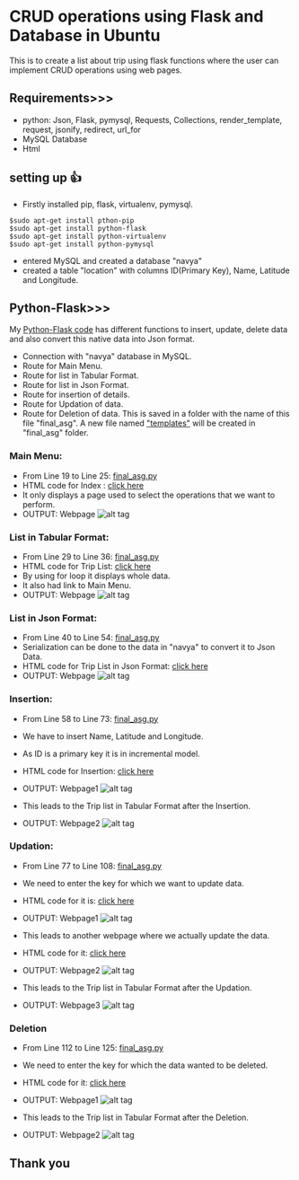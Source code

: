 # CRUD operations using Flask and Database in Ubuntu
   This is to create a list about trip using flask functions where the user can implement CRUD operations using web pages.
   
## Requirements>>>

- python: Json, Flask, pymysql, Requests, Collections, render_template, request, jsonify, redirect, url_for
- MySQL Database
- Html


## setting up :+1:
- Firstly installed pip, flask, virtualenv, pymysql.
```
$sudo apt-get install pthon-pip
$sudo apt-get install python-flask
$sudo apt-get install python-virtualenv
$sudo apt-get install python-pymysql
```
- entered MySQL and created a database "navya" 
- created a table "location" with columns ID(Primary Key), Name, Latitude and Longitude.


## Python-Flask>>>

My [Python-Flask code](https://github.com/navyadamisetti/Flask-Database-Operations/blob/master/final_asg.py) has different functions to insert, update, delete data and also convert this native data into Json format.
- Connection with "navya" database in MySQL.
- Route for Main Menu.
- Route for list in Tabular Format.
- Route for list in Json Format.
- Route for insertion of details.
- Route for Updation of data.
- Route for Deletion of data.
This is saved in a folder with the name of this file "final_asg".
A new file named ["templates"](https://github.com/navyadamisetti/Flask-Database-Operations/tree/master/templates) will be created in "final_asg" folder.

### Main Menu:

- From Line 19 to Line 25: [final_asg.py](https://github.com/navyadamisetti/Flask-Database-Operations/blob/master/final_asg.py)
- HTML code for Index : [click here](https://github.com/navyadamisetti/Flask-Database-Operations/blob/master/templates/index.html)
- It only displays a page used to select the operations that we want to perform.
- OUTPUT: Webpage
![alt tag](https://github.com/navyadamisetti/Flask-Database-Operations/blob/master/Outputss/index.png)

### List in Tabular Format:

- From Line 29 to Line 36: [final_asg.py](https://github.com/navyadamisetti/Flask-Database-Operations/blob/master/final_asg.py)
- HTML code for Trip List: [click here](https://github.com/navyadamisetti/Flask-Database-Operations/blob/master/templates/list.html)
- By using for loop it displays whole data.
- It also had link to Main Menu.
- OUTPUT: Webpage
![alt tag](https://github.com/navyadamisetti/Flask-Database-Operations/blob/master/Outputss/triplist.png)

### List in Json Format:

- From Line 40 to Line 54: [final_asg.py](https://github.com/navyadamisetti/Flask-Database-Operations/blob/master/final_asg.py)
- Serialization can be done to the data in "navya" to convert it to Json Data.
- HTML code for Trip List in Json Format: [click here](https://github.com/navyadamisetti/Flask-Database-Operations/blob/master/templates/jsonlist.html)
- OUTPUT: Webpage
![alt tag](https://github.com/navyadamisetti/Flask-Database-Operations/blob/master/Outputss/json.png)

### Insertion:

- From Line 58 to Line 73: [final_asg.py](https://github.com/navyadamisetti/Flask-Database-Operations/blob/master/final_asg.py)
- We have to insert Name, Latitude and Longitude.
- As ID is a primary key it is in incremental model.
- HTML code for Insertion: [click here](https://github.com/navyadamisetti/Flask-Database-Operations/blob/master/templates/insert.html)
- OUTPUT: Webpage1
![alt tag](https://github.com/navyadamisetti/Flask-Database-Operations/blob/master/Outputss/insert1.png)

- This leads to the Trip list in Tabular Format after the Insertion.

- OUTPUT: Webpage2
![alt tag](https://github.com/navyadamisetti/Flask-Database-Operations/blob/master/Outputss/insert2.png)

### Updation:

- From Line 77 to Line 108: [final_asg.py](https://github.com/navyadamisetti/Flask-Database-Operations/blob/master/final_asg.py)
- We need to enter the key for which we want to update data.
- HTML code for it is: [click here](https://github.com/navyadamisetti/Flask-Database-Operations/blob/master/templates/update.html)

- OUTPUT: Webpage1
![alt tag](https://github.com/navyadamisetti/Flask-Database-Operations/blob/master/Outputss/update1.png)

- This leads to another webpage where we actually update the data.
- HTML code for it: [click here](https://github.com/navyadamisetti/Flask-Database-Operations/blob/master/templates/update1.html)

- OUTPUT: Webpage2
![alt tag](https://github.com/navyadamisetti/Flask-Database-Operations/blob/master/Outputss/update2.png)

- This leads to the Trip list in Tabular Format after the Updation.

- OUTPUT: Webpage3
![alt tag](https://github.com/navyadamisetti/Flask-Database-Operations/blob/master/Outputss/update3.png)

### Deletion

- From Line 112 to Line 125: [final_asg.py](https://github.com/navyadamisetti/Flask-Database-Operations/blob/master/final_asg.py)
- We need to enter the key for which the data wanted to be deleted.
- HTML code for it: [click here](https://github.com/navyadamisetti/Flask-Database-Operations/blob/master/templates/delete.html)

- OUTPUT: Webpage1
![alt tag](https://github.com/navyadamisetti/Flask-Database-Operations/blob/master/Outputss/delete1.png)

- This leads to the Trip list in Tabular Format after the Deletion.

- OUTPUT: Webpage2
![alt tag](https://github.com/navyadamisetti/Flask-Database-Operations/blob/master/Outputss/delete2.png)
## Thank you
